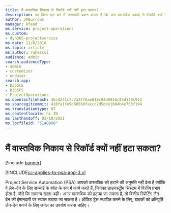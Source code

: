 ```yaml
---
title: मैं वास्तविक निकाय से रिकॉर्ड क्यों नहीं हटा सकता?
description: यह विषय इस बारे में जानकारी प्रदान करता है कि आप वास्तविक इकाई से रिकॉर्ड क्यों नहीं हटा सकते।
author: JPBurrows
manager: kfend
ms.service: project-operations
ms.custom:
- dyn365-projectservice
ms.date: 11/6/2018
ms.topic: article
ms.author: ruhercul
audience: Admin
search.audienceType:
- admin
- customizer
- enduser
search.app:
- D365CE
- D365PS
- ProjectOperations
ms.openlocfilehash: 36cd241c7c7a2ff6ae018c94d691bc95d1f0c912
ms.sourcegitcommit: 418fa1fe9d605b8faccc2d5dee1b04b4e753f194
ms.translationtype: HT
ms.contentlocale: hi-IN
ms.lasthandoff: 02/10/2021
ms.locfileid: "5148960"
---
```

# <a name="why-cant-i-delete-records-from-the-actuals-entity"></a>मैं वास्तविक निकाय से रिकॉर्ड क्यों नहीं हटा सकता?

[!include [banner](../includes/psa-now-project-operations.md)]

[!INCLUDE[cc-applies-to-psa-app-3.x](../includes/cc-applies-to-psa-app-3x.md)]

Project Service Automation (PSA) आपको वास्तविक को हटाने की अनुमति नहीं देता है क्योंकि वे लेन-देन के लिए सच्चाई के स्रोत के रूप में कार्य करते हैं, जिनका डाउनस्ट्रीम सिस्टम में वित्तीय प्रभाव होता है, जैसे कि सामान्य खाता-बही। अगर वास्तविक को हटाया जा सकता है, तो वित्तीय रिपोर्टिंग लेन-देन की ईमानदारी पर सवाल उठाया जा सकता है। ऑडिट ट्रेल स्थापित करने के लिए, ग्राहकों को क्षतिपूर्ति लेन-देन बनाने के लिए जर्नल का उपयोग करना चाहिए।

